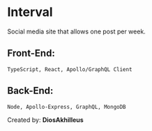 # Interval

Social media site that allows one post per week.

## Front-End: 
    TypeScript, React, Apollo/GraphQL Client

## Back-End: 
    Node, Apollo-Express, GraphQL, MongoDB

Created by: **DiosAkhilleus**